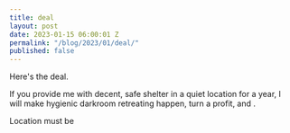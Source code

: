 ```yaml
---
title: deal
layout: post
date: 2023-01-15 06:00:01 Z
permalink: "/blog/2023/01/deal/"
published: false
---
```


Here's the deal. 

If you provide me with decent, safe shelter in a quiet location for a year, I will make hygienic darkroom retreating happen, turn a profit, and .

Location must be 
